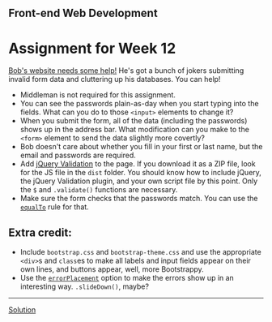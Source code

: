 ## Front-end Web Development
# Assignment for Week 12

[Bob's website needs some help!](assignment) He's got a bunch of jokers submitting invalid form data and cluttering up his databases. You can help!

*   Middleman is not required for this assignment.
*   You can see the passwords plain-as-day when you start typing into the fields. What can you do to those `<input>` elements to change it?
*   When you submit the form, all of the data (including the passwords) shows up in the address bar. What modification can you make to the `<form>` element to send the data slightly more covertly?
*   Bob doesn't care about whether you fill in your first or last name, but the email and passwords are required.
*   Add [jQuery Validation](http://jqueryvalidation.org) to the page. If you download it as a ZIP file, look for the JS file in the `dist` folder. You should know how to include jQuery, the jQuery Validation plugin, and your own script file by this point. Only the `$` and `.validate()` functions are necessary.
*   Make sure the form checks that the passwords match. You can use the [`equalTo`](http://jqueryvalidation.org/equalTo-method/) rule for that.

## Extra credit:

*   Include `bootstrap.css` and `bootstrap-theme.css` and use the appropriate `<div>`s and `class`es to make all labels and input fields appear on their own lines, and buttons appear, well, more Bootstrappy.
*   Use the [`errorPlacement`](http://jqueryvalidation.org/validate/) option to make the errors show up in an interesting way. `.slideDown()`, maybe?

* * *

[Solution](assignment)
